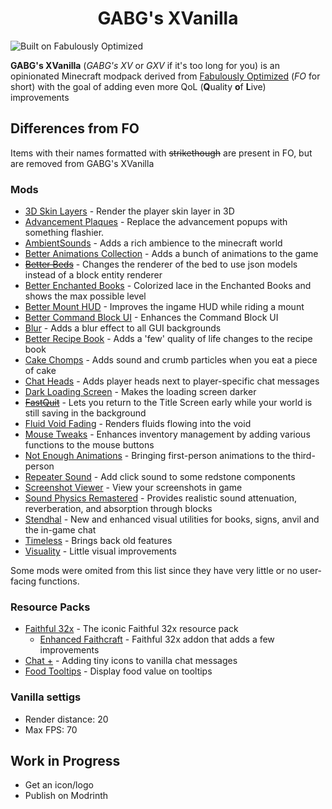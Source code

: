 # <div align=center>GABG's XVanilla</div>
![Built on Fabulously Optimized](https://cdn.jsdelivr.net/npm/@intergrav/devins-badges@3/assets/compact/built-with/fabulously-optimized_46h.png)

**GABG's XVanilla** (*GABG's XV* or *GXV* if it's too long for you) is an opinionated Minecraft modpack derived from [Fabulously Optimized](https://github.com/Fabulously-Optimized/fabulously-optimized) (*FO* for short) with the goal of adding even more QoL (**Q**uality **o**f **L**ive) improvements

## Differences from FO
Items with their names formatted with ~~strikethough~~ are present in FO, but are removed from GABG's XVanilla
### Mods
+ [3D Skin Layers](https://modrinth.com/mod/3dskinlayers) - Render the player skin layer in 3D
+ [Advancement Plaques](https://modrinth.com/mod/advancement-plaques) - Replace the advancement popups with something flashier.
+ [AmbientSounds](https://modrinth.com/mod/ambientsounds) - Adds a rich ambience to the minecraft world
+ [Better Animations Collection](https://modrinth.com/mod/better-animations-collection) - Adds a bunch of animations to the game
+ ~~[Better Beds](https://modrinth.com/mod/better-beds)~~ - Changes the renderer of the bed to use json models instead of a block entity renderer
+ [Better Enchanted Books](https://modrinth.com/mod/better-enchanted-books) - Colorized lace in the Enchanted Books and shows the max possible level
+ [Better Mount HUD](https://modrinth.com/mod/better-mount-hud) - Improves the ingame HUD while riding a mount
+ [Better Command Block UI](https://modrinth.com/mod/bettercommandblockui) - Enhances the Command Block UI
+ [Blur](https://modrinth.com/mod/blur-fabric) - Adds a blur effect to all GUI backgrounds
+ [Better Recipe Book](https://modrinth.com/mod/brb) - Adds a 'few' quality of life changes to the recipe book
+ [Cake Chomps](https://modrinth.com/mod/cake-chomps) - Adds sound and crumb particles when you eat a piece of cake
+ [Chat Heads](https://modrinth.com/mod/chat-heads) - Adds player heads next to player-specific chat messages
+ [Dark Loading Screen](https://modrinth.com/mod/dark-loading-screen) - Makes the loading screen darker
+ ~~[FastQuit](https://modrinth.com/mod/fastquit)~~ - Lets you return to the Title Screen early while your world is still saving in the background
+ [Fluid Void Fading](https://modrinth.com/mod/fluidvoidfading) - Renders fluids flowing into the void
+ [Mouse Tweaks](https://modrinth.com/mod/mouse-tweaks) - Enhances inventory management by adding various functions to the mouse buttons
+ [Not Enough Animations](https://modrinth.com/mod/not-enough-animations) - Bringing first-person animations to the third-person
+ [Repeater Sound](https://modrinth.com/mod/repeater-sound) - Add click sound to some redstone components
+ [Screenshot Viewer](https://modrinth.com/mod/screenshot-viewer) - View your screenshots in game
+ [Sound Physics Remastered](https://modrinth.com/mod/sound-physics-remastered) - Provides realistic sound attenuation, reverberation, and absorption through blocks
+ [Stendhal](https://modrinth.com/mod/stendhal) - New and enhanced visual utilities for books, signs, anvil and the in-game chat
+ [Timeless](https://modrinth.com/mod/timeless) - Brings back old features
+ [Visuality](https://modrinth.com/mod/visuality) - Little visual improvements

Some mods were omited from this list since they have very little or no user-facing functions.

### Resource Packs
+ [Faithful 32x](https://modrinth.com/resourcepack/faithful-32x) - The iconic Faithful 32x resource pack
  + [Enhanced Faithcraft](https://modrinth.com/resourcepack/enhanced-faithcraft) - Faithful 32x addon that adds a few improvements
+ [Chat +](https://modrinth.com/resourcepack/chat+) - Adding tiny icons to vanilla chat messages
+ [Food Tooltips](https://modrinth.com/resourcepack/food-tooltips) - Display food value on tooltips

### Vanilla settigs
+ Render distance: 20
+ Max FPS: 70

## Work in Progress
+ Get an icon/logo
+ Publish on Modrinth

